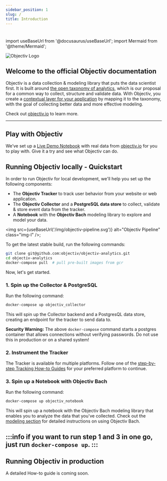 ```yaml
---
sidebar_position: 1
slug: /
title: Introduction
---
```


# 

import useBaseUrl from '@docusaurus/useBaseUrl';
import Mermaid from '@theme/Mermaid';

![Objectiv Logo](/img/logo-objectiv-large.svg "Objectiv Logo")

## Welcome to the official Objectiv documentation
Objectiv is a data collection & modeling library that puts the data scientist first. It is built around 
[the open taxonomy of analytics](/taxonomy/introduction.md), which is our proposal for a common way to collect, 
structure and validate data. With Objectiv, you create a 
[contextual layer for your application](tracking/core-concepts/tagging.md) by mapping it to the taxonomy, 
with the goal of collecting better data and more effective modeling.

Check out [objectiv.io](https://www.objectiv.io) to learn more.

- - -
## Play with Objectiv
We’ve set up a [Live Demo Notebook](https://notebook.objectiv.io/lab?path=product_analytics.ipynb)  with real data from [objectiv.io](https://www.objectiv.io) for you to 
play with. Give it a try and see what Objectiv can do.

## Running Objectiv locally - Quickstart 
In order to run Objectiv for local development, we'll help you set up the following components:

* The **Objectiv Tracker** to track user behavior from your website or web application. 
* The **Objectiv Collector** and a **PostgreSQL data store** to collect, validate & store event data from the tracker.
* A **Notebook** with the **Objectiv Bach** modeling library to explore and model your data.  

<img src={useBaseUrl('/img/objectiv-pipeline.svg')} alt="Objectiv Pipeline" class="img-l" />;


To get the latest stable build, run the following commands:
```bash
git clone git@github.com:objectiv/objectiv-analytics.git
cd objectiv-analytics
docker-compose pull  # pull pre-built images from gcr
```

Now, let's get started.

### 1. Spin up the Collector & PostgreSQL
Run the following command:
```bash
docker-compose up objectiv_collector
```
This will spin up the Collector backend and a PostgresQL data store, creating an endpoint for the tracker to send data to.


**Security Warning:** The above `docker-compose` command starts a postgres container that allows connections
without verifying passwords. Do not use this in production or on a shared system!

### 2. Instrument the Tracker
The Tracker is available for multiple platforms. Follow one of the [step-by-step Tracking How-to Guides](/tracking/how-to-guides/overview.md) for your preferred platform to continue. 

### 3. Spin up a Notebook with Objectiv Bach
Run the following command: 
```bash
docker-compose up objectiv_notebook
```
This will spin up a notebook with the Objectiv Bach modeling library that enables you to analyze the data that you've collected. Check out the [modeling section](/modeling) for detailed instructions on using Objectiv Bach.


:::info
if you want to run step 1 and 3 in one go, just run `docker-compose up`.
:::
---

## Running Objectiv in production
A detailed How-to guide is coming soon. 

